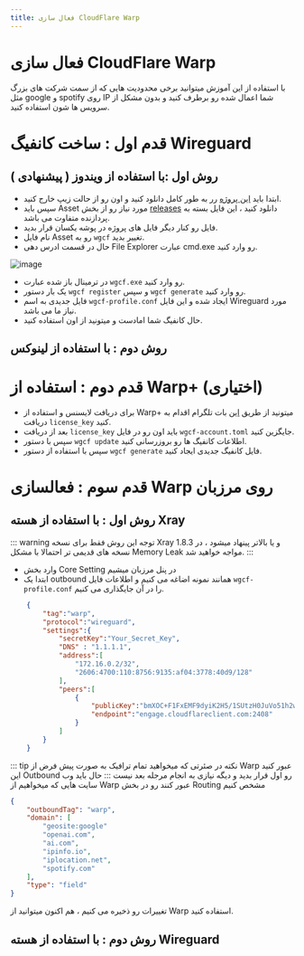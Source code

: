 ```yaml
---
title: فعال سازی CloudFlare Warp
---
```

# فعال سازی CloudFlare Warp
با استفاده از این آموزش میتوانید برخی محدودیت هایی که از سمت شرکت های بزرگ مثل google و spotify روی IP شما اعمال شده رو برطرف کنید و بدون مشکل از سرویس ها شون استفاده کنید.

# قدم اول : ساخت کانفیگ Wireguard
## روش اول :با استفاده از ویندوز ( پیشنهادی )

- ابتدا باید [این پروژه](https://github.com/ViRb3/wgcf) رر به طور کامل دانلود کنید و اون رو از حالت زیپ خارج کنید.
- سپس باید Asset مورد نیاز رو از بخش [releases](https://github.com/ViRb3/wgcf/releases) دانلود کنید ، این فایل بسته به پردازنده متفاوت می باشد.
- فایل رو کنار دیگر فایل های پروژه در پوشه یکسان قرار بدید.
- نام فایل Asset رو به `wgcf` تغییر بدید.
- حال در قسمت ادرس دهی File Explorer عبارت cmd.exe رو وارد کنید.

![image](https://github.com/Gozargah/gozargah.github.io/assets/50927468/716aa676-9f2b-481f-9c19-127635cc7b58)
- در ترمینال باز شده عبارت `wgcf.exe` رو وارد کنید.
- یک بار دستور `wgcf register` و سپس `wgcf generate` رو وارد کنید.
- فایل جدیدی به اسم `wgcf-profile.conf` ایجاد شده و این فایل Wireguard مورد نیاز ما می باشد.
- حال کانفیگ شما امادست و میتونید از اون استفاده کنید.
## روش دوم : با استفاده از لینوکس 

# قدم دوم : استفاده از Warp+ (اختیاری)
- برای دریافت لایسنس و استفاده از Warp+ میتونید از طریق [این](https://t.me/generatewarpplusbot) بات تلگرام اقدام به دریافت `license_key` کنید.
- بعد از دریافت `license_key` باید اون رو در فایل `wgcf-account.toml` جایگزین کنید.
- سپس با دستور `wgcf update` اطلاعات کانفیگ ها رو بروزرسانی کنید.
- سپس با استفاده از دستور `wgcf generate` فایل کانفیگ جدیدی ایجاد کنید.

# قدم سوم : فعالسازی Warp روی مرزبان
## روش اول : با استفاده از هسته Xray
::: warning توجه
این روش فقط برای نسخه Xray 1.8.3 و یا بالاتر پینهاد میشود ، در نسخه های قدیمی تر احتمالا با مشکل Memory Leak مواجه خواهید شد.
:::
- وارد بخش Core Setting در پنل مرزبان میشیم
- ابتدا یک outbound همانند نمونه اضاغه می کنیم و اطلاعات فایل `wgcf-profile.conf` را در آن جایگذاری می کنیم.
```json
    {
        "tag":"warp",
        "protocol":"wireguard",
        "settings":{
            "secretKey":"Your_Secret_Key",
            "DNS" : "1.1.1.1",
            "address":[
                "172.16.0.2/32",
                "2606:4700:110:8756:9135:af04:3778:40d9/128"
            ],
            "peers":[
                {
                    "publicKey":"bmXOC+F1FxEMF9dyiK2H5/1SUtzH0JuVo51h2wPfgyo=",
                    "endpoint":"engage.cloudflareclient.com:2408"
                }
            ]
        }
    }
```
::: tip نکته
در صئرتی که میخواهید تمام ترافیک به صورت پیش فرض از Warp عبور کنید این Outbound رو اول قرار بدید و دیگه نیازی به انجام مرجله بعد نیست
:::
حال باید وب سایت هایی که میخواهیم از Warp عبور کنند رو در بخش Routing مشخص کنیم

```json
{
    "outboundTag": "warp",
    "domain": [
        "geosite:google"
        "openai.com",
        "ai.com",
        "ipinfo.io",
        "iplocation.net",
        "spotify.com"
    ],
    "type": "field"
}
```
تغییرات رو ذخیره می کنیم ، هم اکنون میتوانید از Warp استفاده کنید.

## روش دوم : با استفاده از هسته Wireguard
